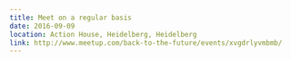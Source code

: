 ```yaml
---
title: Meet on a regular basis
date: 2016-09-09
location: Action House, Heidelberg, Heidelberg
link: http://www.meetup.com/back-to-the-future/events/xvgdrlyvmbmb/
---
```

